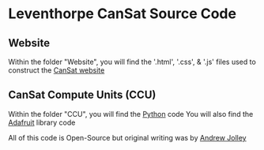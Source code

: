 # Leventhorpe CanSat Source Code

## Website
Within the folder "Website", you will find the '.html', '.css', & '.js' files used to construct the [CanSat website](https://leventhorpe-cansat.rf.gd)

## CanSat Compute Units (CCU)
Within the folder "CCU", you will find the [Python](https://python.org) code
You will also find the [Adafruit](https://www.adafruit.com/) library code


All of this code is Open-Source but original writing was by [Andrew Jolley](https://andrewjolley.co.uk)
